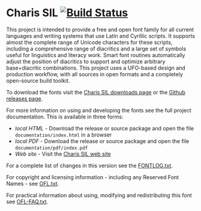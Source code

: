 # Charis SIL [![Build Status](https://build.palaso.org/app/rest/builds/buildType:Fonts_Charis/statusIcon)](https://build.palaso.org/viewType.html?buildTypeId=Fonts_Charis&guest=1)

This project is intended to provide a free and open font family for all current languages and writing systems that use Latin and Cyrillic scripts. It supports almost the complete range of Unicode characters for these scripts, including a comprehensive range of diacritics and a large set of symbols useful for linguistics and literacy work. Smart font routines automatically adjust the position of diacritics to support and optimize arbitrary base+diacritic combinations. This project uses a UFO-based design and production workflow, with all sources in open formats and a completely open-source build toolkit. 

To download the fonts visit the [Charis SIL downloads page](https://software.sil.org/charis/download/) or the [Github releases page](https://github.com/silnrsi/font-charis/releases).

For more information on using and developing the fonts see the full project documentation. This is available in three forms:

- *local HTML* - Download the release or source package and open the file `documentation/index.html` in a browser
- *local PDF* - Download the release or source package and open the file `documentation/pdf/index.pdf`
- *Web site* - Visit the [Charis SIL web site](https://software.sil.org/charis) 

For a complete list of changes in this version see the [FONTLOG.txt](FONTLOG.txt).

For copyright and licensing information - including any Reserved Font Names - see [OFL.txt](OFL.txt).

For practical information about using, modifying and redistributing this font see [OFL-FAQ.txt](OFL-FAQ.txt).

